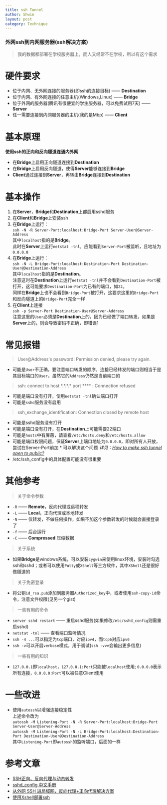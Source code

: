 ```yaml
---
title: ssh Tunnel
author: Shwin
layout: post
category: Technique
---
```


### 外网ssh到内网服务器(ssh解决方案)
> 我的数据都部署在学校服务器上，而人又经常不在学校，所以有这个需求



# 硬件要求
* 位于内网、无外网连接的服务器(即ssh的连接目标) —— **Destination**
* 位于内网、有外网连接的任意主机(Windows,Linux) —— **Bridge**
* 位于外网的服务器(腾讯有很便宜的学生服务器，可以免费试用7天) —— **Server**
* 任一需要连接到内网服务器的主机(我的是Mbp) —— **Client**

# 基本原理
**使用ssh的正向和反向隧道连通内外网**
* 在**Bridge**上启用正向隧道连接到**Destination**
* 在**Bridge**上启用反向隧道，使得**Server**能够连接到**Bridge**
* **Client**通过连接到**Server**，再转由**Bridge**连接到**Destination**

# 基本操作
1. 在**Server**，**Bridge**和**Destination**上都启用sshd服务  
2. 在**Client**和**Bridge**上安装ssh  
3. 在**Bridge**上运行：  
`ssh -N -R Server-Port:localhost:Bridge-Port Server-User@Server-Address`  
其中`localhost`指的是**Bridge**。  
此时在**Server**上运行`netstat -tnl`，应能看到`Server-Port`被监听，且地址为`0.0.0.0`  
4. 在**Bridge**上运行：  
`ssh -N -L Bridge-Port:localhost:Destination-Port Destination-User@Destination-Address`  
其中`localhost`指的是**Destination**。  
注意这时在**Destination**上运行`netstat -tnl`并不会看到`Destination-Port`被打开，这可能要求`Destination-Port`为已有的端口，如`22`。  
同样在**Bridge**上也不会看到`Bridge-Port`被打开，这要求这里的`Bridge-Port`和反向隧道上的`Bridge-Port`完全一样
5. 在**Client**上连接  
`ssh -p Server-Port Destination-User@Server-Address`   
注意这里的`User`必须是**Destination**上的，因为已经做了端口转发，如果是**Server**上的，则会导致密码不正确，即错误1

# 常见报错
> User@Address's password: Permission denied, please try again.

* 可能是`User`不正确，要注意端口转发的顺序，连接已经转发的端口则相当于是其目标端口的`User`，虽然它的`Address`仍然是当前端口的

> ssh: connect to host \*.\*.\*.\* port **** : Connection refused

* 可能是端口没有打开，使用`netstat -tnl`确认端口打开
* 可能是`sshd`服务没有启用

> ssh_exchange_identification: Connection closed by remote host

* 可能是sshd服务没有打开
* 可能是端口没有打开，在**Destination**上可能需要22端口
* 可能是`hosts`中有屏蔽，请查看`/etc/hosts.deny`和`/etc/hosts.allow`
* 可能是端口权限问题，保证**Server**上端口地址为`0.0.0.0`，即对所有人开放，尝试在Server-Port前加 * 可以解决这个问题
*详见：[How to make ssh tunnel open to public?](https://superuser.com/questions/588591/how-to-make-ssh-tunnel-open-to-public)*
* /etc/ssh_config中的具体配置可能没有很重要

# 其他参考
> 关于命令参数  

* `-R` —— **Remote**，反向代理或远程转发   
* `-L` —— **Local**，正向代理或本地转发  
* `-N` —— 仅转发，不做任何操作，如果不加这个参数转发的时候就会直接登录了   
* `-f` —— 后台运行   
* `-C` —— **Compressed** 压缩数据  


> 关于系统  

* 如果**Bridge**是windows系统，可以安装`cygwin`来使用linux环境，安装时勾选ssh和sshd；或者可以使用`Putty`或`XShell`等三方软件，其中`XShell`还是很好做隧道的


> 关于免密登录  

* 将公钥`id_rsa.pub`添加到服务器`Authorized_key`中，或者使用`ssh-copy-id`命令，注意文件权限(见另一个gist)


> 一些有用的命令  

* `server sshd restart` —— 重启sshd服务(如果修改`/etc/sshd_config`则需重启sshd)
* `netstat -tnl` —— 查看端口监听情况
* `ssh -4 ...`可以指定为`tcp`端口，对应`ipv4`，而`tcp6`对应`ipv6`
* `ssh -v`可以开启`verbose`模式，用于调试(`ssh -vvv`会输出更多信息)


> 一些有用的知识

* `127.0.0.1`即`localhost`，`127.0.0.1:Port`只能被`localhost`使用; `0.0.0.0`表示所有连接，`0.0.0.0:Port`可以被任意Client使用

# 一些改进
* 使用`autossh`以增强连接稳定性  
上述命令改为  
`autossh -M Listening-Port -N -R Server-Port:localhost:Bridge-Port Server-User@Server-Address`   
`autossh -M Listening-Port -N -L Bridge-Port:localhost:Destination-Port Destination-User@Destination-Address`   
其中`Listening-Port`即`autossh`的监听端口，后面的一样

# 参考文章
* [SSH正向、反向代理与动态转发](https://www.codeboy.me/2015/11/12/ssh-proxy/)
* [sshd_config 中文手册](http://www.jinbuguo.com/openssh/sshd_config.html)
* [从外网 SSH 进局域网，反向代理+正向代理解决方案](https://segmentfault.com/a/1190000002718360)
* [使用Xshell部署ssh](http://blog.chinaunix.net/uid-21710354-id-5199179.html)